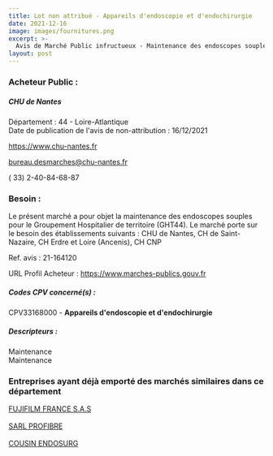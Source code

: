 ```yaml
---
title: Lot non attribué - Appareils d'endoscopie et d'endochirurgie
date: 2021-12-16
image: images/fournitures.png
excerpt: >-
  Avis de Marché Public infructueux - Maintenance des endoscopes souples du GHT44
layout: post
---
```


### Acheteur Public :
##### CHU de Nantes
Département : 44 - Loire-Atlantique<br/>
Date de publication de l'avis de non-attribution : 16/12/2021


https://www.chu-nantes.fr

bureau.desmarches@chu-nantes.fr

( 33) 2-40-84-68-87
### Besoin :

Le présent marché a pour objet la maintenance des endoscopes souples pour le Groupement Hospitalier de territoire (GHT44). Le marché porte sur le besoin des établissements suivants : CHU de Nantes, CH de Saint-Nazaire, CH Erdre et Loire (Ancenis), CH CNP

Ref. avis : 21-164120

URL Profil Acheteur : https://www.marches-publics.gouv.fr

##### Codes CPV concerné(s) :
CPV33168000 - **Appareils d'endoscopie et d'endochirurgie** <br/>

##### Descripteurs :
Maintenance <br/>
Maintenance <br/>

### Entreprises ayant déjà emporté des marchés similaires dans ce département
<a href="/entreprise-557/siren-412838526">FUJIFILM FRANCE S.A.S</a><br/><br/>
<a href="/entreprise-564/siren-480576537">SARL PROFIBRE</a><br/><br/>
<a href="/entreprise-569/siren-513295956">COUSIN ENDOSURG</a><br/><br/>
